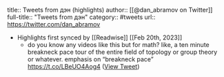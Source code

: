 title:: Tweets from дэн (highlights)
author:: [[@dan_abramov on Twitter]]
full-title:: "Tweets from дэн"
category:: #tweets
url:: https://twitter.com/dan_abramov

- Highlights first synced by [[Readwise]] [[Feb 20th, 2023]]
	- do you know any videos like this but for math? like, a ten minute breakneck pace tour of the entire field of topology or group theory or whatever. emphasis on “breakneck pace” https://t.co/LBeUO4Aog4 ([View Tweet](https://twitter.com/dan_abramov/status/1542301357012566016))
